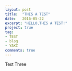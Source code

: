 ```yaml
---
layout: post
title:  "THIS A TEST"
date:   2016-05-22
excerpt: "HELLO,THIS A TEST!"
project: true
tag:
- TEST
- blog
- YAKC
comments: true
---
```


Test Three
